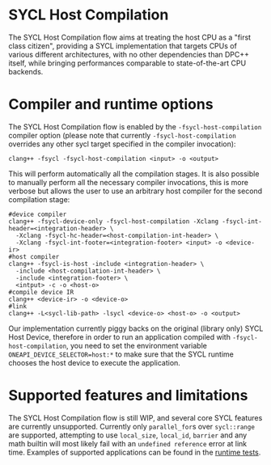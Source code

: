 # SYCL Host Compilation

The SYCL Host Compilation flow aims at treating the host CPU as a "first class citizen", providing a SYCL implementation that targets CPUs of various different architectures, with no other dependencies than DPC++ itself, while bringing performances comparable to state-of-the-art CPU backends.

# Compiler and runtime options

The SYCL Host Compilation flow is enabled by the `-fsycl-host-compilation` compiler option (please note that currently `-fsycl-host-compilation` overrides any other sycl target specified in the compiler invocation):

```
clang++ -fsycl -fsycl-host-compilation <input> -o <output>
```

This will perform automatically all the compilation stages. It is also possible to manually perform all the necessary compiler invocations, this is more verbose but allows the user to use an arbitrary host compiler for the second compilation stage:

```
#device compiler
clang++ -fsycl-device-only -fsycl-host-compilation -Xclang -fsycl-int-header=<integration-header> \
  -Xclang -fsycl-hc-header=<host-compilation-int-header> \
  -Xclang -fsycl-int-footer=<integration-footer> <input> -o <device-ir>
#host compiler
clang++ -fsycl-is-host -include <integration-header> \
  -include <host-compilation-int-header> \
  -include <integration-footer> \
  <intput> -c -o <host-o>
#compile device IR
clang++ <device-ir> -o <device-o>
#link
clang++ -L<sycl-lib-path> -lsycl <device-o> <host-o> -o <output>
```

Our implementation currently piggy backs on the original (library only) SYCL Host Device, therefore in order to run an application compiled with `-fsycl-host-compilation`, you need to set the environment variable `ONEAPI_DEVICE_SELECTOR=host:*` to make sure that the SYCL runtime chooses the host device to execute the application.

# Supported features and limitations

The SYCL Host Compilation flow is still WIP, and several core SYCL features are currently unsupported. Currently only `parallel_for`s over `sycl::range` are supported, attempting to use `local_size`, `local_id`, `barrier` and any math builtin will most likely fail with an `undefined reference` error at link time. Examples of supported applications can be found in the [runtime tests](sycl/test/host_compilation).


